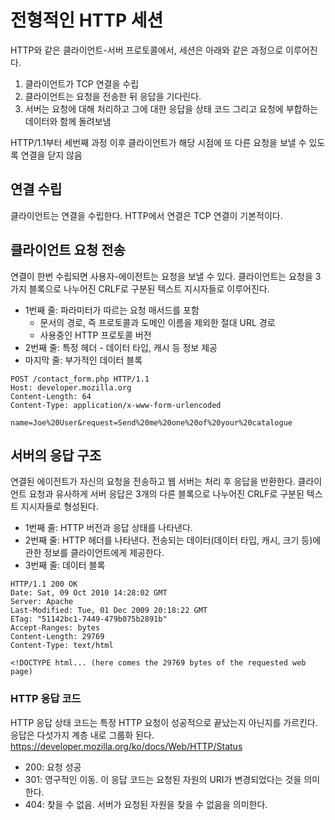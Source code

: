 # 전형적인 HTTP 세션
HTTP와 같은 클라이언트-서버 프로토콜에서, 세션은 아래와 같은 과정으로 이루어진다.
1. 클라이언트가 TCP 연결을 수립
2. 클라이언트는 요청을 전송한 뒤 응답을 기다린다.
3. 서버는 요청에 대해 처리하고 그에 대한 응답을 상태 코드 그리고 요청에 부합하는 데이터와 함께 돌려보냄

HTTP/1.1부터 세번째 과정 이후 클라이언트가 해당 시점에 또 다른 요청을 보낼 수 있도록 연결을 닫지 않음

## 연결 수립
클라이언트는 연결을 수립한다. HTTP에서 연결은 TCP 연결이 기본적이다. 

## 클라이언트 요청 전송
연결이 한번 수립되면 사용자-에이전트는 요청을 보낼 수 있다. 클라이언트는 요청을 3가지 블록으로 나누어진 CRLF로 구분된 텍스트 지시자들로 이루어진다.
- 1번째 줄: 파라미터가 따르는 요청 매서드를 포함
    - 문서의 경로, 즉 프로토콜과 도메인 이름을 제외한 절대 URL 경로
    - 사용중인 HTTP 프로토콜 버전
- 2번째 줄: 특정 헤더 - 데이터 타입, 캐시 등 정보 제공
- 마지막 줄: 부가적인 데이터 블록
```
POST /contact_form.php HTTP/1.1
Host: developer.mozilla.org
Content-Length: 64
Content-Type: application/x-www-form-urlencoded

name=Joe%20User&request=Send%20me%20one%20of%20your%20catalogue
```

## 서버의 응답 구조
연결된 에이전트가 자신의 요청을 전송하고 웹 서버는 처리 후 응답을 반환한다. 클라이언트 요청과 유사하게 서버 응답은 3개의 다른 블록으로 나누어진 CRLF로 구분된 텍스트 지시자들로 형성된다.
- 1번째 줄: HTTP 버전과 응답 상태를 나타낸다.
- 2번째 줄: HTTP 헤더를 나타낸다. 전송되는 데이터(데이터 타입, 캐시, 크기 등)에 관한 정보를 클라이언트에게 제공한다.
- 3번째 줄: 데이터 블록
```
HTTP/1.1 200 OK
Date: Sat, 09 Oct 2010 14:28:02 GMT
Server: Apache
Last-Modified: Tue, 01 Dec 2009 20:18:22 GMT
ETag: "51142bc1-7449-479b075b2891b"
Accept-Ranges: bytes
Content-Length: 29769
Content-Type: text/html

<!DOCTYPE html... (here comes the 29769 bytes of the requested web page)
```
### HTTP 응답 코드
HTTP 응답 상태 코드는 특정 HTTP 요청이 성공적으로 끝났는지 아닌지를 가르킨다. 응답은 다섯가지 계층 내로 그룹화 된다. 
https://developer.mozilla.org/ko/docs/Web/HTTP/Status
- 200: 요청 성공
- 301: 영구적인 이동. 이 응답 코드는 요청된 자원의 URI가 변경되었다는 것을 의미한다.
- 404: 찾을 수 없음. 서버가 요청된 자원을 찾을 수 없음을 의미한다.


